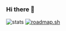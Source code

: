### Hi there 👋

<!--
**sergey030902/sergey030902** is a ✨ _special_ ✨ repository because its `README.md` (this file) appears on your GitHub profile.

Here are some ideas to get you started:

- 🔭 I’m currently working on ...
- 🌱 I’m currently learning ...
- 👯 I’m looking to collaborate on ...
- 🤔 I’m looking for help with ...
- 💬 Ask me about ...
- 📫 How to reach me: ...
- 😄 Pronouns: ...
- ⚡ Fun fact: ...
-->
![stats](https://github-readme-stats.vercel.app/api?username=sergey030902&theme=tokyonight&show_icons=true)
<a href="https://roadmap.sh"><img src="https://api.roadmap.sh/v1-badge/wide/64bfa25f263b0aea1d9c3250?variant=dark" alt="roadmap.sh"/></a>
